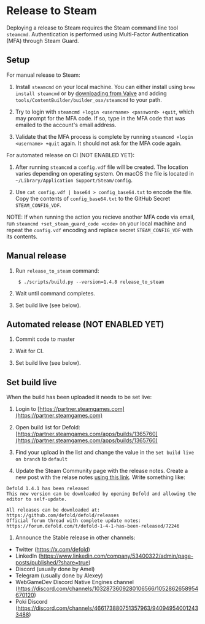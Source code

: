 # Release to Steam

Deploying a release to Steam requires the Steam command line tool `steamcmd`. Authentication is performed using Multi-Factor Authentication (MFA) through Steam Guard.

## Setup

For manual release to Steam:

1. Install `steamcmd` on your local machine. You can either install using `brew install steamcmd` or by [downloading from Valve](https://partner.steamgames.com/doc/sdk/uploading#1) and adding `tools/ContentBuilder/builder_osx/steamcmd` to your path.

1. Try to login with `steamcmd +login <username> <password> +quit`, which may prompt for the MFA code. If so, type in the MFA code that was emailed to the account's email address.

1. Validate that the MFA process is complete by running `steamcmd +login <username> +quit` again. It should not ask for the MFA code again.


For automated release on CI (NOT ENABLED YET):

1. After running `steamcmd` a `config.vdf` file will be created. The location varies depending on operating system. On macOS the file is located in `~/Library/Application Support/Steam/config`. 

1. Use `cat config.vdf | base64 > config_base64.txt` to encode the file. Copy the contents of `config_base64.txt` to the GitHub Secret `STEAM_CONFIG_VDF`.


NOTE: If when running the action you recieve another MFA code via email, run `steamcmd +set_steam_guard_code <code>` on your local machine and repeat the `config.vdf` encoding and replace secret `STEAM_CONFIG_VDF` with its contents.


## Manual release

1. Run `release_to_steam` command:

        $ ./scripts/build.py --version=1.4.8 release_to_steam

1. Wait until command completes.

1. Set build live (see below).


## Automated release (NOT ENABLED YET)

1. Commit code to master

1. Wait for CI.

1. Set build live (see below).


## Set build live

When the build has been uploaded it needs to be set live:

1. Login to [https://partner.steamgames.com](https://partner.steamgames.com)

1. Open build list for Defold: [https://partner.steamgames.com/apps/builds/1365760](https://partner.steamgames.com/apps/builds/1365760)

1. Find your upload in the list and change the value in the `Set build live on branch` to `default`

1. Update the Steam Community page with the release notes. Create a new post with the relase notes [using this link](https://steamcommunity.com/games/1365760/partnerevents/edit/). Write something like:

```
Defold 1.4.1 has been released
This new version can be downloaded by opening Defold and allowing the editor to self-update.

All releases can be downloaded at: https://github.com/defold/defold/releases
Official forum thread with complete update notes: https://forum.defold.com/t/defold-1-4-1-has-been-released/72246
```

1. Announce the Stable release in other channels:

* Twitter (https://x.com/defold)
* LinkedIn (https://www.linkedin.com/company/53400322/admin/page-posts/published/?share=true)
* Discord (usually done by Amel)
* Telegram (usually done by Alexey)
* WebGameDev Discord Native Engines channel (https://discord.com/channels/1032873609280106566/1052862658954670120)
* Poki Discord (https://discord.com/channels/466173880751357963/940949540012433488)
